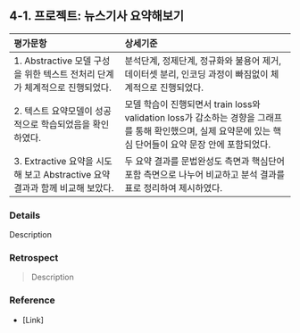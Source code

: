 ## 4-1. 프로젝트: 뉴스기사 요약해보기

| 평가문항  | 상세기준 | 
| :--- | :--- | 
| 1. Abstractive 모델 구성을 위한 텍스트 전처리 단계가 체계적으로 진행되었다. | 분석단계, 정제단계, 정규화와 불용어 제거, 데이터셋 분리, 인코딩 과정이 빠짐없이 체계적으로 진행되었다. | 
| 2. 텍스트 요약모델이 성공적으로 학습되었음을 확인하였다. | 모델 학습이 진행되면서 train loss와 validation loss가 감소하는 경향을 그래프를 통해 확인했으며, 실제 요약문에 있는 핵심 단어들이 요약 문장 안에 포함되었다. |   
| 3. Extractive 요약을 시도해 보고 Abstractive 요약 결과과 함께 비교해 보았다. | 두 요약 결과를 문법완성도 측면과 핵심단어 포함 측면으로 나누어 비교하고 분석 결과를 표로 정리하여 제시하였다. | 

### Details

Description

### Retrospect

>Description

### Reference

* [Link]